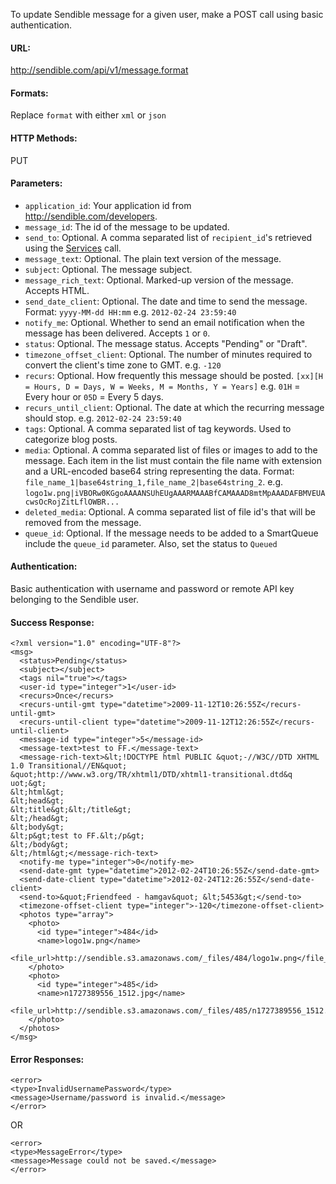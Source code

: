 To update Sendible message for a given user, make a POST call using basic authentication.

#### URL: ####
http://sendible.com/api/v1/message.format

#### Formats: ####
Replace `format` with either `xml` or `json`

#### HTTP Methods: ####
PUT

#### Parameters: ####
  * `application_id`: Your application id from http://sendible.com/developers.
  * `message_id`: The id of the message to be updated.
  * `send_to`: Optional. A comma separated list of `recipient_id`'s retrieved using the [Services](Services.md) call.
  * `message_text`: Optional. The plain text version of the message.
  * `subject`: Optional. The message subject.
  * `message_rich_text`: Optional. Marked-up version of the message. Accepts HTML.
  * `send_date_client`: Optional. The date and time to send the message. Format: `yyyy-MM-dd HH:mm` e.g. `2012-02-24 23:59:40`
  * `notify_me`: Optional. Whether to send an email notification when the message has been delivered. Accepts `1` or `0`.
  * `status`: Optional. The message status. Accepts "Pending" or "Draft".
  * `timezone_offset_client`: Optional. The number of minutes required to convert the client's time zone to GMT. e.g. `-120`
  * `recurs`: Optional. How frequently this message should be posted. `[xx][H = Hours, D = Days, W = Weeks, M = Months, Y = Years]` e.g. `01H` = Every hour or `05D` = Every 5 days.
  * `recurs_until_client`: Optional. The date at which the recurring message should stop. e.g. `2012-02-24 23:59:40`
  * `tags`: Optional. A comma separated list of tag keywords. Used to categorize blog posts.
  * `media`: Optional. A comma separated list of files or images to add to the message. Each item in the list must contain the file name with extension and a URL-encoded base64 string representing the data. Format: `file_name_1|base64string_1,file_name_2|base64string_2`. e.g. `logo1w.png|iVBORw0KGgoAAAANSUhEUgAAARMAAABfCAMAAAD8mtMpAAADAFBMVEUAcwsOcRojZitLflOWBR...`
  * `deleted_media`: Optional. A comma separated list of file id's that will be removed from the message.
  * `queue_id`: Optional. If the message needs to be added to a SmartQueue include the `queue_id` parameter. Also, set the status to `Queued`


#### Authentication: ####
Basic authentication with username and password or remote API key belonging to the Sendible user.

#### Success Response: ####
```
<?xml version="1.0" encoding="UTF-8"?>
<msg>
  <status>Pending</status>
  <subject></subject>
  <tags nil="true"></tags>
  <user-id type="integer">1</user-id>
  <recurs>Once</recurs>
  <recurs-until-gmt type="datetime">2009-11-12T10:26:55Z</recurs-until-gmt>
  <recurs-until-client type="datetime">2009-11-12T12:26:55Z</recurs-until-client>
  <message-id type="integer">5</message-id>
  <message-text>test to FF.</message-text>
  <message-rich-text>&lt;!DOCTYPE html PUBLIC &quot;-//W3C//DTD XHTML 1.0 Transitional//EN&quot; &quot;http://www.w3.org/TR/xhtml1/DTD/xhtml1-transitional.dtd&q
uot;&gt;
&lt;html&gt;
&lt;head&gt;
&lt;title&gt;&lt;/title&gt;
&lt;/head&gt;
&lt;body&gt;
&lt;p&gt;test to FF.&lt;/p&gt;
&lt;/body&gt;
&lt;/html&gt;</message-rich-text>
  <notify-me type="integer">0</notify-me>
  <send-date-gmt type="datetime">2012-02-24T10:26:55Z</send-date-gmt>
  <send-date-client type="datetime">2012-02-24T12:26:55Z</send-date-client>
  <send-to>&quot;Friendfeed - hamgav&quot; &lt;5453&gt;</send-to>
  <timezone-offset-client type="integer">-120</timezone-offset-client>
  <photos type="array"> 
    <photo> 
      <id type="integer">484</id> 
      <name>logo1w.png</name> 
      <file_url>http://sendible.s3.amazonaws.com/_files/484/logo1w.png</file_url> 
    </photo> 
    <photo> 
      <id type="integer">485</id> 
      <name>n1727389556_1512.jpg</name> 
      <file_url>http://sendible.s3.amazonaws.com/_files/485/n1727389556_1512.jpg</file_url> 
    </photo> 
  </photos> 
</msg>
```

#### Error Responses: ####
```
<error>
<type>InvalidUsernamePassword</type>
<message>Username/password is invalid.</message>
</error>
```

OR

```
<error>
<type>MessageError</type>
<message>Message could not be saved.</message>
</error>
```
